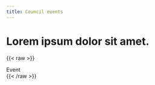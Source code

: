 ```yaml
---
title: Council events
---
```

# Lorem ipsum dolor sit amet.

{{< raw >}}
<div class="page__heading">Event</div>
				<div class="content__container-l">
					<div class="content__image-l">
						<img src="/images/000029_524665_big (1).jpg" alt="">
					</div>
					<div class="content__image-l">
						<img src="/images/000029_524665_big (1).jpg" alt="">
					</div>
					<div class="content__image-l">
						<img src="/images/000029_524665_big (1).jpg" alt="">
					</div>
					<div class="content__image-l">
						<img src="/images/000029_524665_big (1).jpg" alt="">
					</div>
					<div class="content__image-l">
						<img src="/images/000029_524665_big (1).jpg" alt="">
					</div>
					<div class="content__image-l">
						<img src="/images/000029_524665_big (1).jpg" alt="">
					</div>
					<div class="content__image-l">
						<img src="/images/000029_524665_big (1).jpg" alt="">
					</div>
					<div class="content__image-l">
						<img src="/images/000029_524665_big (1).jpg" alt="">
					</div>
					<div class="content__image-l">
						<img src="/images/000029_524665_big (1).jpg" alt="">
					</div>
				</div>
<script src = "/JS/en.js"></script>
{{< /raw >}}